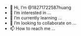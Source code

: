 - 👋 Hi, I’m @18271722587huang
- 👀 I’m interested in ...
- 🌱 I’m currently learning ...
- 💞️ I’m looking to collaborate on ...
- 📫 How to reach me ...

<!---
18271722587huang/18271722587huang is a ✨ special ✨ repository because its `README.md` (this file) appears on your GitHub profile.
You can click the Preview link to take a look at your changes.
--->
